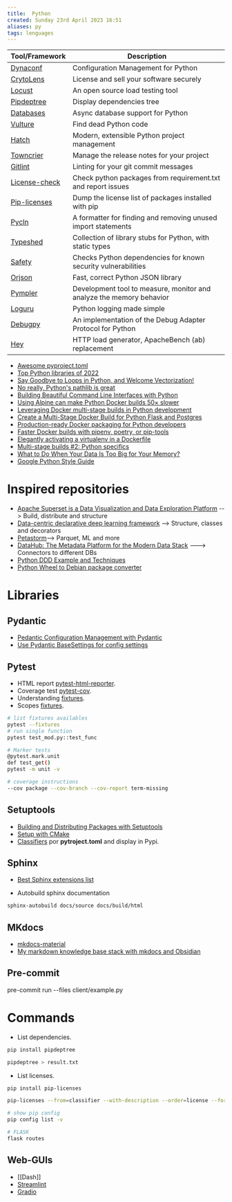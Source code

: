 ```yaml
---
title:  Python
created: Sunday 23rd April 2023 16:51
aliases: py
tags: lenguages
---
```


| Tool/Framework                                                  | Description                                                          |
| --------------------------------------------------------------- | -------------------------------------------------------------------- |
| [Dynaconf](https://www.dynaconf.com/)                           | Configuration Management for Python                                  |
| [CrytoLens](https://github.com/Cryptolens/cryptolens-python)    | License and sell your software securely                              |
| [Locust](https://locust.io/)                                    | An open source load testing tool                                     |
| [Pipdeptree](https://github.com/naiquevin/pipdeptree)           | Display dependencies tree                                            |
| [Databases](https://github.com/encode/databases)                | Async database support for Python                                    |
| [Vulture](https://github.com/jendrikseipp/vulture)              | Find dead Python code                                                |
| [Hatch](https://github.com/pypa/hatch)                          | Modern, extensible Python project management                         |
| [Towncrier](https://github.com/twisted/towncrier)               | Manage the release notes for your project                            |
| [Gitlint](https://github.com/jorisroovers/gitlint)              | Linting for your git commit messages                                 |
| [License-check](https://github.com/dhatim/python-license-check) | Check python packages from requirement.txt and report issues         |
| [Pip-licenses](https://github.com/raimon49/pip-licenses)        | Dump the license list of packages installed with pip                 |
| [Pycln](https://github.com/hadialqattan/pycln)                  | A formatter for finding and removing unused import statements        |
| [Typeshed](https://github.com/python/typeshed)                  | Collection of library stubs for Python, with static types            |
| [Safety](https://github.com/pyupio/safety)                      | Checks Python dependencies for known security vulnerabilities        |
| [Orjson](https://github.com/ijl/orjson)                         | Fast, correct Python JSON library                                    |
| [Pympler](https://github.com/pympler/pympler)                   | Development tool to measure, monitor and analyze the memory behavior |
| [Loguru](https://github.com/Delgan/loguru)                      | Python logging made simple                                           |
| [Debugpy](https://github.com/microsoft/debugpy/)                | An implementation of the Debug Adapter Protocol for Python           |
|[Hey](https://github.com/rakyll/hey)|HTTP load generator, ApacheBench (ab) replacement|

- [Awesome pyproject.toml](https://github.com/carlosperate/awesome-pyproject/)
- [Top Python libraries of 2022](https://tryolabs.com/blog/2022/12/26/top-python-libraries-2022)
- [Say Goodbye to Loops in Python, and Welcome Vectorization!](https://medium.com/codex/say-goodbye-to-loops-in-python-and-welcome-vectorization-e4df66615a52)
- [No really, Python's pathlib is great](https://rednafi.github.io/python/pathlib/)
- [Building Beautiful Command Line Interfaces with Python](https://codeburst.io/building-beautiful-command-line-interfaces-with-python-26c7e1bb54df)
- [Using Alpine can make Python Docker builds 50× slower](https://pythonspeed.com/articles/alpine-docker-python/)
- [Leveraging Docker multi-stage builds in Python development](https://www.merixstudio.com/blog/docker-multi-stage-builds-python-development/)
- [Create a Multi-Stage Docker Build for Python Flask and Postgres](https://www.rockyourcode.com/create-a-multi-stage-docker-build-for-python-flask-and-postgres/)
- [Production-ready Docker packaging for Python developers](https://pythonspeed.com/docker/)
- [Faster Docker builds with pipenv, poetry, or pip-tools](https://pythonspeed.com/articles/pipenv-docker/)
- [Elegantly activating a virtualenv in a Dockerfile](https://pythonspeed.com/articles/activate-virtualenv-dockerfile/)
- [Multi-stage builds #2: Python specifics](https://pythonspeed.com/articles/multi-stage-docker-python/)
- [What to Do When Your Data Is Too Big for Your Memory?](https://towardsdatascience.com/what-to-do-when-your-data-is-too-big-for-your-memory-65c84c600585)
- [Google Python Style Guide](https://github.com/google/styleguide/blob/gh-pages/pyguide.md)

# Inspired repositories

- [Apache Superset is a Data Visualization and Data Exploration Platform](https://github.com/apache/superset) --> Build, distribute and structure
- [Data-centric declarative deep learning framework](https://github.com/ludwig-ai/ludwig) --> Structure, classes and decorators
- [Petastorm](https://github.com/uber/petastorm)--> Parquet, ML and more
- [DataHub: The Metadata Platform for the Modern Data Stack](https://github.com/acryldata/datahub) ---> Connectors to different DBs
- [Python DDD Example and Techniques](https://github.com/iktakahiro/dddpy)
- [Python Wheel to Debian package converter](https://github.com/upciti/wheel2deb)

# Libraries

## Pydantic

- [Pedantic Configuration Management with Pydantic](https://rednafi.github.io/digressions/python/2020/06/03/python-configs.html)
- [Use Pydantic BaseSettings for config settings](https://github.com/tiangolo/full-stack-fastapi-postgresql/pull/87#top)

## Pytest

- HTML report [pytest-html-reporter](https://github.com/prashanth-sams/pytest-html-reporter).
- Coverage test [pytest-cov](https://github.com/pytest-dev/pytest-cov).
- Understanding [fixtures](https://betterprogramming.pub/understand-5-scopes-of-pytest-fixtures-1b607b5c19ed).
- Scopes [fixtures](https://docs.pytest.org/en/latest/how-to/fixtures.html#fixture-scopes).

```bash
# list fixtures availables
pytest --fixtures
# run single function
pytest test_mod.py::test_func

# Marker tests
@pytest.mark.unit
def test_get()
pytest -m unit -v

# coverage instructions
--cov package --cov-branch --cov-report term-missing
```

## Setuptools

- [Building and Distributing Packages with Setuptools](https://setuptools.pypa.io/en/latest/setuptools.html)
- [Setup with CMake](https://github.com/lucasjinreal/spconv/blob/master/setup.py)
- [Classifiers](https://pypi.org/classifiers/) por **pytroject.toml**  and display in Pypi.

## Sphinx

- [ Best Sphinx extensions list](https://sphinx-extensions.readthedocs.io/en/latest/index.html)

- Autobuild sphinx documentation

```bash
sphinx-autobuild docs/source docs/build/html
```

## MKdocs

- [mkdocs-material](https://squidfunk.github.io/mkdocs-material/)
- [My markdown knowledge base stack with mkdocs and Obsidian](https://www.reddit.com/r/selfhosted/comments/1123vnf/my_markdown_knowledge_base_stack_with_mkdocs_and/)

## Pre-commit

pre-commit run --files client/example.py

# Commands

- List dependencies.

```bash
pip install pipdeptree 
```

```bash
pipdeptree > result.txt
```

- List licenses.

```bash
pip install pip-licenses
```

```bash
pip-licenses --from=classifier --with-description --order=license --format=html --output-file=/result.html
```

```bash
# show pip config
pip config list -v

# FLASK
flask routes
```

## Web-GUIs

- [[Dash]]
- [Streamlint](https://streamlit.io/)
- [Gradio](https://github.com/gradio-app/gradio)